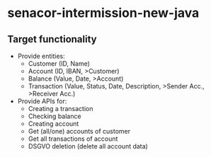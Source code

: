 # senacor-intermission-new-java

## Target functionality

- Provide entities:
  - Customer (ID, Name)
  - Account (ID, IBAN, >Customer)
  - Balance (Value, Date, >Account)
  - Transaction (Value, Status, Date, Description, >Sender Acc., >Receiver Acc.)
- Provide APIs for:
  - Creating a transaction
  - Checking balance
  - Creating account
  - Get (all/one) accounts of customer
  - Get all transactions of account
  - DSGVO deletion (delete all account data)

